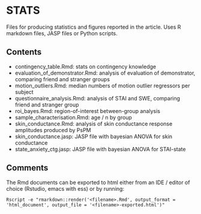 # STATS

Files for producing statistics and figures reported in the article. Uses R markdown files, JASP files or Python scripts.

## Contents

- contingency_table.Rmd: stats on contingency knowledge
- evaluation\_of\_demonstrator.Rmd: analysis of evaluation of demonstrator, comparing friend and stranger groups
- motion_outliers.Rmd: median numbers of motion outlier regressors per subject
- questionnaire_analysis.Rmd: analysis of STAI and SWE, comparing friend and stranger group
- roi_bayes.Rmd: region-of-interest between-group analysis
- sample_characterisation.Rmd: age / n by group
- skin_conductance.Rmd: analysis of skin conductance response amplitudes produced by PsPM
- skin_conductance.jasp: JASP file with bayesian ANOVA for skin conductance
- state\_anxiety\_ctg.jasp: JASP file with bayesian ANOVA for STAI-state

## Comments

The Rmd documents can be exported to html either from an IDE / editor of choice (Rstudio, emacs with ess) or by running:

```
Rscript -e "rmarkdown::render('<filename>.Rmd', output_format = 'html_document', output_file = '<filename>-exported.html')"
```
